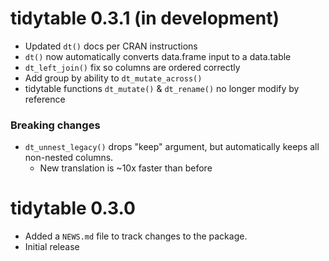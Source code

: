 # tidytable 0.3.1 (in development)

* Updated `dt()` docs per CRAN instructions
* `dt()` now automatically converts data.frame input to a data.table
* `dt_left_join()` fix so columns are ordered correctly
* Add group by ability to `dt_mutate_across()`
* tidytable functions `dt_mutate()` & `dt_rename()` no longer modify by reference

### Breaking changes
* `dt_unnest_legacy()` drops "keep" argument, but automatically keeps all non-nested columns.
  + New translation is ~10x faster than before

# tidytable 0.3.0

* Added a `NEWS.md` file to track changes to the package.
* Initial release
